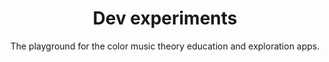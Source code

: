 ---
title: Dev experiments
subtitle: The playground for the color music theory education and exploration apps.
tags: experiment
cover: apps/experiments.png
buttons:
  - url: https://dev.chromatone.center
    text: dev.chromatone.center
    type: primary
  - url: https://github.com/chromatone/apps
    text: chromatone/apps
    type: github
---